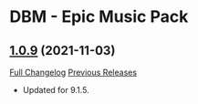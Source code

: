 # DBM - Epic Music Pack

## [1.0.9](https://github.com/ZelionGG/DBM-EpicMusicPack/tree/v1.0.9) (2021-11-03)

[Full Changelog](https://github.com/ZelionGG/DBM-EpicMusicPack/compare/v1.0.8...v1.0.9) [Previous Releases](https://github.com/ZelionGG/DBM-EpicMusicPack/releases)

- Updated for 9.1.5.
